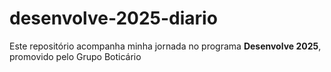 # desenvolve-2025-diario
Este repositório acompanha minha jornada no programa **Desenvolve 2025**, promovido pelo Grupo Boticário
